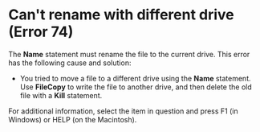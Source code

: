 
# Can't rename with different drive (Error 74)

The  **Name** statement must rename the file to the current drive. This error has the following cause and solution:



- You tried to move a file to a different drive using the  **Name** statement. Use **FileCopy** to write the file to another drive, and then delete the old file with a **Kill** statement.
    

For additional information, select the item in question and press F1 (in Windows) or HELP (on the Macintosh).
